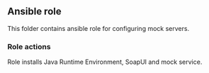 ## Ansible role

This folder contains ansible role for configuring mock servers.

### Role actions
Role installs Java Runtime Environment, SoapUI and mock service.
